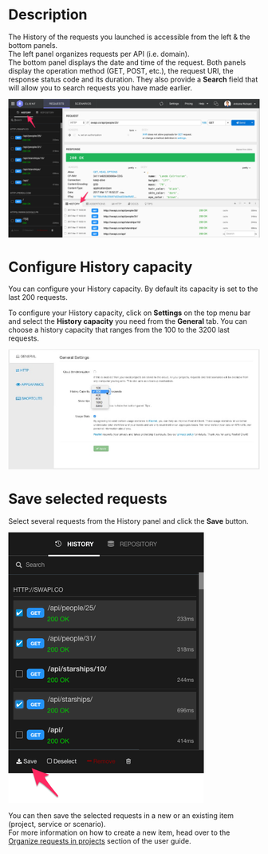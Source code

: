 # Description

The History of the requests you launched is accessible from the left & the bottom panels.  
The left panel organizes requests per API (i.e. domain).  
The bottom panel displays the date and time of the request.
Both panels display the operation method (GET, POST, etc.), the request URI, the response status code and its duration.
They also provide a **Search** field that will allow you to search requests you have made earlier.

![History panels](images/history-panels.png "History panels")

# Configure History capacity

You can configure your History capacity. By default its capacity is set to the last 200 requests.

To configure your History capacity, click on **Settings** on the top menu bar and select the **History capacity** you need from the **General** tab. You can choose a history capacity that ranges from the 100 to the 3200 last requests.

![Response diagram](images/history-capacity.jpg "Response diagram")

# Save selected requests

Select several requests from the History panel and click the **Save** button.

![Save selected requests](images/save-selected-requests.png "Save selected requests")

You can then save the selected requests in a new or an existing item (project, service or scenario).  
For more information on how to create a new item, head over to the [Organize requests in projects](../drive/organize-requests "Organize requests in projects") section of the user guide.
